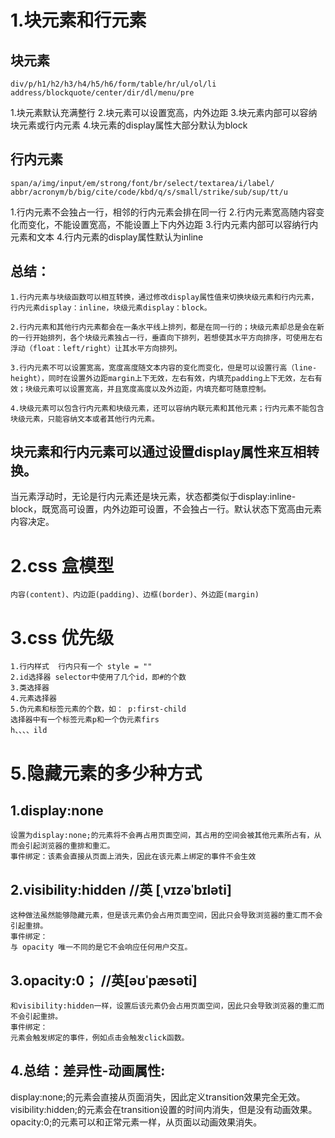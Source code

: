 # 1.块元素和行元素
## 块元素
```
div/p/h1/h2/h3/h4/h5/h6/form/table/hr/ul/ol/li
address/blockquote/center/dir/dl/menu/pre
```
1.块元素默认充满整行
2.块元素可以设置宽高，内外边距
3.块元素内部可以容纳块元素或行内元素
4.块元素的display属性大部分默认为block

## 行内元素
```
span/a/img/input/em/strong/font/br/select/textarea/i/label/
abbr/acronym/b/big/cite/code/kbd/q/s/small/strike/sub/sup/tt/u
```
1.行内元素不会独占一行，相邻的行内元素会排在同一行
2.行内元素宽高随内容变化而变化，不能设置宽高，不能设置上下内外边距
3.行内元素内部可以容纳行内元素和文本
4.行内元素的display属性默认为inline

## 总结：
```
1.行内元素与块级函数可以相互转换，通过修改display属性值来切换块级元素和行内元素，行内元素display：inline，块级元素display：block。

2.行内元素和其他行内元素都会在一条水平线上排列，都是在同一行的；块级元素却总是会在新的一行开始排列，各个块级元素独占一行，垂直向下排列，若想使其水平方向排序，可使用左右浮动（float：left/right）让其水平方向排列。

3.行内元素不可以设置宽高，宽度高度随文本内容的变化而变化，但是可以设置行高（line-height），同时在设置外边距margin上下无效，左右有效，内填充padding上下无效，左右有效；块级元素可以设置宽高，并且宽度高度以及外边距，内填充都可随意控制。

4.块级元素可以包含行内元素和块级元素，还可以容纳内联元素和其他元素；行内元素不能包含块级元素，只能容纳文本或者其他行内元素。
```

## 块元素和行内元素可以通过设置display属性来互相转换。
当元素浮动时，无论是行内元素还是块元素，状态都类似于display:inline-block，既宽高可设置，内外边距可设置，不会独占一行。默认状态下宽高由元素内容决定。


# 2.css 盒模型
```
内容(content)、内边距(padding)、边框(border)、外边距(margin)
```
# 3.css 优先级
```
1.行内样式	行内只有一个 style = ""
2.id选择器	selector中使用了几个id，即#的个数	
3.类选择器
4.元素选择器	
5.伪元素和标签元素的个数，如： p:first-child
选择器中有一个标签元素p和一个伪元素firs
h、、、、ild
```

# 5.隐藏元素的多少种方式
## 1.display:none
```
设置为display:none;的元素将不会再占用页面空间，其占用的空间会被其他元素所占有，从而会引起浏览器的重排和重汇。
事件绑定：该素会直接从页面上消失，因此在该元素上绑定的事件不会生效
```
## 2.visibility:hidden   //英 [ˌvɪzəˈbɪləti]
```
这种做法虽然能够隐藏元素，但是该元素仍会占用页面空间，因此只会导致浏览器的重汇而不会引起重排。
事件绑定：
与 opacity 唯一不同的是它不会响应任何用户交互。
```
## 3.opacity:0；  //英[əʊˈpæsəti]
```
和visibility:hidden一样，设置后该元素仍会占用页面空间，因此只会导致浏览器的重汇而不会引起重排。
事件绑定：
元素会触发绑定的事件，例如点击会触发click函数。
```
## 4.总结：差异性-动画属性:
display:none;的元素会直接从页面消失，因此定义transition效果完全无效。
visibility:hidden;的元素会在transition设置的时间内消失，但是没有动画效果。
opacity:0;的元素可以和正常元素一样，从页面以动画效果消失。

